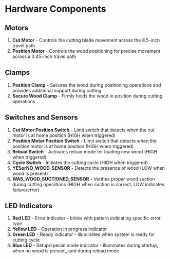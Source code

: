 # Hardware Components

## Motors
1. **Cut Motor** - Controls the cutting blade movement across the 8.5-inch travel path
2. **Position Motor** - Controls the wood positioning for precise movement across a 3.45-inch travel path

## Clamps
1. **Position Clamp** - Secures the wood during positioning operations and provides additional support during cutting
2. **Secure Wood Clamp** - Firmly holds the wood in position during cutting operations

## Switches and Sensors
1. **Cut Motor Position Switch** - Limit switch that detects when the cut motor is at home position (HIGH when triggered)
2. **Position Motor Position Switch** - Limit switch that detects when the position motor is at home position (HIGH when triggered)
3. **Reload Switch** - Activates reload mode for loading new wood (HIGH when triggered)
4. **Cycle Switch** - Initiates the cutting cycle (HIGH when triggered)
5. **YESorNO_WOOD_SENSOR** - Detects the presence of wood (LOW when wood is present)
6. **WAS_WOOD_SUCTIONED_SENSOR** - Verifies proper wood suction during cutting operations (HIGH when suction is correct, LOW indicates failure/error)

## LED Indicators
1. **Red LED** - Error indicator - blinks with pattern indicating specific error type
2. **Yellow LED** - Operation in progress indicator
3. **Green LED** - Ready indicator - illuminates when system is ready for cutting cycle
4. **Blue LED** - Setup/special mode indicator - illuminates during startup, when no wood is present, and during reload mode 